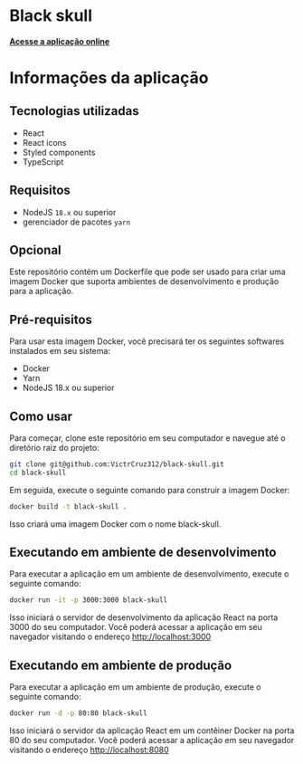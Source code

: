 # Black skull

#### [Acesse a aplicação online](https://black-skull.vercel.app/)

# Informações da aplicação

## Tecnologias utilizadas
- React
- React icons
- Styled components
- TypeScript

## Requisitos
- NodeJS `18.x` ou superior
- gerenciador de pacotes `yarn`

## Opcional

Este repositório contém um Dockerfile que pode ser usado para criar uma imagem Docker que suporta ambientes de desenvolvimento e produção para a aplicação.

## Pré-requisitos

Para usar esta imagem Docker, você precisará ter os seguintes softwares instalados em seu sistema:

- Docker
- Yarn
- NodeJS 18.x ou superior

## Como usar

Para começar, clone este repositório em seu computador e navegue até o diretório raiz do projeto:

```sh
git clone git@github.com:VictrCruz312/black-skull.git
cd black-skull
```

Em seguida, execute o seguinte comando para construir a imagem Docker:

```sh
docker build -t black-skull .
```

Isso criará uma imagem Docker com o nome black-skull.

## Executando em ambiente de desenvolvimento

Para executar a aplicação em um ambiente de desenvolvimento, execute o seguinte comando:

```sh
docker run -it -p 3000:3000 black-skull
```

Isso iniciará o servidor de desenvolvimento da aplicação React na porta 3000 do seu computador. Você poderá acessar a aplicação em seu navegador visitando o endereço [http://localhost:3000](http://localhost:3000)

## Executando em ambiente de produção

Para executar a aplicação em um ambiente de produção, execute o seguinte comando:

```sh
docker run -d -p 80:80 black-skull
```

Isso iniciará o servidor da aplicação React em um contêiner Docker na porta 80 do seu computador. Você poderá acessar a aplicação em seu navegador visitando o endereço [http://localhost:8080](http://localhost:8080)
